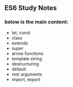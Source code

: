 ## ES6 Study Notes

### below is the main content:

* let, const
* class
* extends
* super
* arrow functions
* template string
* destructuring
* default
* rest arguments
* import, export

###